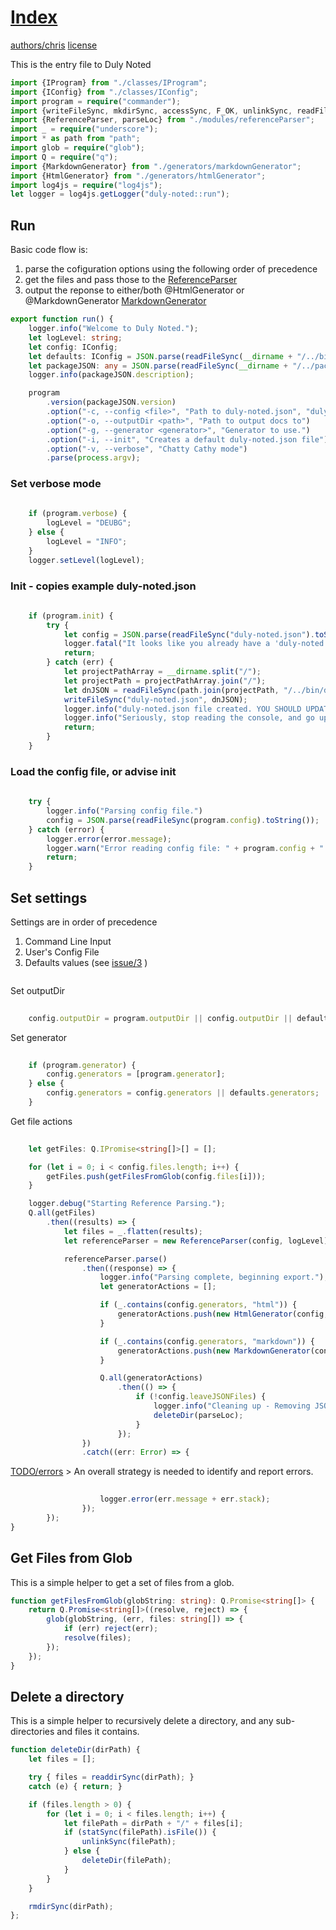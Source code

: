 

# [Index](#Index)
 [authors/chris](.././authors.md.md#authors/chris) 
 [license](.././license.md.md#license) 

This is the entry file to Duly Noted

```typescript
import {IProgram} from "./classes/IProgram";
import {IConfig} from "./classes/IConfig";
import program = require("commander");
import {writeFileSync, mkdirSync, accessSync, F_OK, unlinkSync, readFileSync, readdirSync, rmdirSync, statSync} from "fs";
import {ReferenceParser, parseLoc} from "./modules/referenceParser";
import _ = require("underscore");
import * as path from "path";
import glob = require("glob");
import Q = require("q");
import {MarkdownGenerator} from "./generators/markdownGenerator";
import {HtmlGenerator} from "./generators/htmlGenerator";
import log4js = require("log4js");
let logger = log4js.getLogger("duly-noted::run");

```

## Run

Basic code flow is:

1. parse the cofiguration options using the following order of precedence
2. get the files and pass those to the [ReferenceParser](.././ts/modules/referenceParser.ts.md#ReferenceParser) 
3. output the reponse to either/both @HtmlGenerator or @MarkdownGenerator [MarkdownGenerator](.././ts/generators/markdownGenerator.ts.md#MarkdownGenerator) 

```typescript
export function run() {
    logger.info("Welcome to Duly Noted.");
    let logLevel: string;
    let config: IConfig;
    let defaults: IConfig = JSON.parse(readFileSync(__dirname + "/../bin/defaults.json").toString());
    let packageJSON: any = JSON.parse(readFileSync(__dirname + "/../package.json").toString());
    logger.info(packageJSON.description);

    program
        .version(packageJSON.version)
        .option("-c, --config <file>", "Path to duly-noted.json", "duly-noted.json")
        .option("-o, --outputDir <path>", "Path to output docs to")
        .option("-g, --generator <generator>", "Generator to use.")
        .option("-i, --init", "Creates a default duly-noted.json file")
        .option("-v, --verbose", "Chatty Cathy mode")
        .parse(process.argv);

```
### Set verbose mode
```typescript
   
    if (program.verbose) {
        logLevel = "DEUBG";
    } else {
        logLevel = "INFO";
    }
    logger.setLevel(logLevel);


```
### Init - copies example duly-noted.json
```typescript
   
    if (program.init) {
        try {
            let config = JSON.parse(readFileSync("duly-noted.json").toString());
            logger.fatal("It looks like you already have a 'duly-noted.json' file. Please just update that one.");
            return;
        } catch (err) {
            let projectPathArray = __dirname.split("/");
            let projectPath = projectPathArray.join("/");
            let dnJSON = readFileSync(path.join(projectPath, "/../bin/default.duly-noted.json")).toString();
            writeFileSync("duly-noted.json", dnJSON);
            logger.info("duly-noted.json file created. YOU SHOULD UPDATE IT TO FIT YOUR NEEDS.");
            logger.info("Seriously, stop reading the console, and go update your brand new duly-noted.json file aleady!");
            return;
        }
    }

```
### Load the config file, or advise init
```typescript
   
    try {
        logger.info("Parsing config file.")
        config = JSON.parse(readFileSync(program.config).toString());
    } catch (error) {
        logger.error(error.message);
        logger.warn("Error reading config file: " + program.config + " Try running init first.");
        return;
    }

```

## Set settings
Settings are in order of precedence

1. Command Line Input
2. User's Config File
3. Defaults values (see [issue/3](https://github.com/ShieldMyFiles/duly-noted/issues/3) )

```typescript

```
 Set outputDir
```typescript
   
    config.outputDir = program.outputDir || config.outputDir || defaults.outputDir;

```
 Set generator
```typescript
   
    if (program.generator) {
        config.generators = [program.generator];
    } else {
        config.generators = config.generators || defaults.generators;
    }

```
 Get file actions
```typescript
   
    let getFiles: Q.IPromise<string[]>[] = [];

    for (let i = 0; i < config.files.length; i++) {
        getFiles.push(getFilesFromGlob(config.files[i]));
    }

    logger.debug("Starting Reference Parsing.");
    Q.all(getFiles)
        .then((results) => {
            let files = _.flatten(results);
            let referenceParser = new ReferenceParser(config, logLevel);

            referenceParser.parse()
                .then((response) => {
                    logger.info("Parsing complete, beginning export.");
                    let generatorActions = [];

                    if (_.contains(config.generators, "html")) {
                        generatorActions.push(new HtmlGenerator(config, logLevel).generate());
                    }

                    if (_.contains(config.generators, "markdown")) {
                        generatorActions.push(new MarkdownGenerator(config, logLevel).generate());
                    }

                    Q.all(generatorActions)
                        .then(() => {
                            if (!config.leaveJSONFiles) {
                                logger.info("Cleaning up - Removing JSON parse files.");
                                deleteDir(parseLoc);
                            }
                        });
                })
                .catch((err: Error) => {
```
 [TODO/errors](#TODO/errors) > An overall strategy is needed to identify and report errors.
```typescript
                   
                    logger.error(err.message + err.stack);
                });
        });
}

```

## Get Files from Glob
This is a simple helper to get a set of files from a glob.

```typescript
function getFilesFromGlob(globString: string): Q.Promise<string[]> {
    return Q.Promise<string[]>((resolve, reject) => {
        glob(globString, (err, files: string[]) => {
            if (err) reject(err);
            resolve(files);
        });
    });
}

```

## Delete a directory
This is a simple helper to recursively delete a directory, and any sub-directories and files it contains.

```typescript
function deleteDir(dirPath) {
    let files = [];

    try { files = readdirSync(dirPath); }
    catch (e) { return; }

    if (files.length > 0) {
        for (let i = 0; i < files.length; i++) {
            let filePath = dirPath + "/" + files[i];
            if (statSync(filePath).isFile()) {
                unlinkSync(filePath);
            } else {
                deleteDir(filePath);
            }
        }
    }

    rmdirSync(dirPath);
};
```